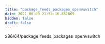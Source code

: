 ```yaml
---
title: "package_feeds_packages_openvswitch"
date: 2021-06-09 21:58:16.831869
hidden: false
draft: false
---
```


x86/64/package_feeds_packages_openvswitch

